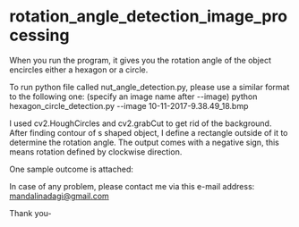 # rotation_angle_detection_image_processing

When you run the program, it gives you the rotation angle of the object encircles either a hexagon or a circle.

To run python file called nut_angle_detection.py, please use a similar format to the following one: (specify an image name after --image)
python hexagon_circle_detection.py --image 10-11-2017-9.38.49_18.bmp

I used cv2.HoughCircles and cv2.grabCut to get rid of the background. After finding contour of s shaped object, I define a rectangle outside of it to determine the rotation angle. 
The output comes with a negative sign, this means rotation defined by clockwise direction.

One sample outcome is attached:
      
      
In case of any problem, please contact me via this e-mail address: mandalinadagi@gmail.com

Thank you- 

